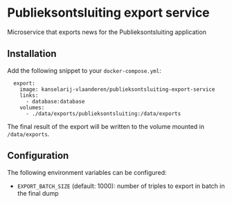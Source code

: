 # Publieksontsluiting export service

Microservice that exports news for the Publieksontsluiting application

## Installation

Add the following snippet to your `docker-compose.yml`:
```
  export:
    image: kanselarij-vlaanderen/publieksontsluiting-export-service
    links:
      - database:database
    volumes:
      - ./data/exports/publieksontsluiting:/data/exports
```

The final result of the export will be written to the volume mounted in `/data/exports`.

## Configuration

The following environment variables can be configured:

* `EXPORT_BATCH_SIZE` (default: 1000): number of triples to export in batch in the final dump

